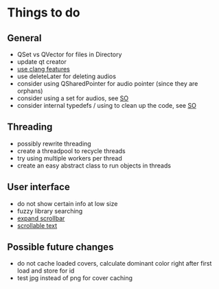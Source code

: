 # Things to do

## General
- QSet vs QVector for files in Directory
- update qt creator
- [use clang features](http://blog.qt.io/blog/2018/07/18/qt-creator-4-7-0-released/)
- use deleteLater for deleting audios
- consider using QSharedPointer for audio pointer (since they are orphans)
- consider using a set for audios, see [SO](https://stackoverflow.com/a/25524075)
- consider internal typedefs / using to clean up the code, see [SO](https://stackoverflow.com/q/759512)

## Threading
- possibly rewrite threading
- create a threadpool to recycle threads
- try using multiple workers per thread
- create an easy abstract class to run objects in threads
  
## User interface
- do not show certain info at low size
- fuzzy library searching
- [expand scrollbar](https://stackoverflow.com/a/23677355/7057528)
- [scrollable text](https://stackoverflow.com/a/10655396/7057528)

## Possible future changes
- do not cache loaded covers, calculate dominant color right after first load and store for id
- test jpg instead of png for cover caching
